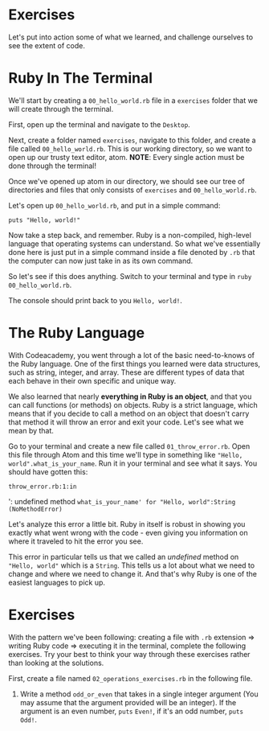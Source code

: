# Exercises

Let's put into action some of what we learned, and challenge
ourselves to see the extent of code.

# Ruby In The Terminal

We'll start by creating a `00_hello_world.rb` file in a `exercises` folder that we
will create through the terminal.

First, open up the terminal and navigate to the `Desktop`.

Next, create a folder named `exercises`, navigate to this folder, and create a file
called `00_hello_world.rb`. This is our working directory, so we want to open up our
trusty text editor, atom. **NOTE**: Every single action must be done through
the terminal!

Once we've opened up atom in our directory, we should see our tree of directories
and files that only consists of `exercises` and `00_hello_world.rb`.

Let's open up `00_hello_world.rb`, and put in a simple command:

`puts "Hello, world!"`

Now take a step back, and remember. Ruby is a non-compiled, high-level language that
operating systems can understand. So what we've essentially done here is just put in
a simple command inside a file denoted by `.rb` that the computer can now just take in
as its own command.

So let's see if this does anything. Switch to your terminal and type in `ruby 00_hello_world.rb`.

The console should print back to you `Hello, world!`.

# The Ruby Language

With Codeacademy, you went through a lot of the basic need-to-knows of the Ruby language.
One of the first things you learned were data structures, such as string, integer, and array.
These are different types of data that each behave in their own specific and unique way.

We also learned that nearly **everything in Ruby is an object**, and that you can call
functions (or methods) on objects. Ruby is a strict language, which means that if you
decide to call a method on an object that doesn't carry that method it will throw
an error and exit your code. Let's see what we mean by that.

Go to your terminal and create a new file called `01_throw_error.rb`. Open this file
through Atom and this time we'll type in something like `"Hello, world".what_is_your_name`.
Run it in your terminal and see what it says. You should have gotten this:

`throw_error.rb:1:in `<main>': undefined method `what_is_your_name' for "Hello, world":String (NoMethodError)`

Let's analyze this error a little bit. Ruby in itself is robust in showing you exactly
what went wrong with the code - even giving you information on where it traveled to hit the
error you see.

This error in particular tells us that we called an *undefined* method on `"Hello, world"`
which is a `String`. This tells us a lot about what we need to change and where we
need to change it. And that's why Ruby is one of the easiest languages to pick up.

# Exercises

With the pattern we've been following: creating a file with `.rb` extension =>
writing Ruby code => executing it in the terminal, complete the following exercises.
Try your best to think your way through these exercises rather than looking at the solutions.

First, create a file named `02_operations_exercises.rb` in the following file.

1. Write a method `odd_or_even` that takes in a single integer argument (You may assume
that the argument provided will be an integer). If the argument is an even number,
`puts` `Even!`, if it's an odd number, `puts` `Odd!`.
